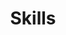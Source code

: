 ---
layout: grid
title: Skills
show_collection: skills
description: >
  Voici mes 6 champs de compétence, en tant que professionnel polyvalent dans la conception et la réalisation de projets print et web, comprenant des logos, des affiches, du PLV, des sites vitrine, des interfaces fonctionnelles, des démos en motion, des illustrations, du compositing etc.

no_groups: true
---